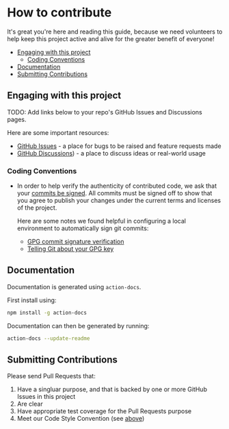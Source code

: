 # How to contribute

It's great you're here and reading this guide, because we need volunteers to help keep this project active and alive for the greater benefit of everyone!

- [Engaging with this project](#engaging-with-this-project)
  - [Coding Conventions](#coding-conventions)
- [Documentation](#documentation)
- [Submitting Contributions](#submitting-contributions)

## Engaging with this project

TODO: Add links below to your repo's GitHub Issues and Discussions pages.

Here are some important resources:
- [GitHub Issues](https://github.com/sonatype-nexus-community/iq-github-action/issues) - a place for bugs to be raised and feature requests made
- [GitHub Discussions](https://github.com/sonatype-nexus-community/iq-github-action/discussions)) - a place to discuss ideas or real-world usage

### Coding Conventions

- In order to help verify the authenticity of contributed code, we ask that your [commits be signed](https://docs.github.com/en/authentication/managing-commit-signature-verification/signing-commits). 
  All commits must be signed off to show that you agree to publish your changes under the current terms and licenses of the project.
  
  Here are some notes we found helpful in configuring a local environment to automatically sign git commits:
    - [GPG commit signature verification](https://docs.github.com/en/authentication/managing-commit-signature-verification/about-commit-signature-verification#gpg-commit-signature-verification)
    - [Telling Git about your GPG key](https://docs.github.com/en/authentication/managing-commit-signature-verification/telling-git-about-your-signing-key#telling-git-about-your-gpg-key)

## Documentation

Documentation is generated using `action-docs`.

First install using:

```bash
npm install -g action-docs
```

Documentation can then be generated by running:

```bash
action-docs --update-readme
```

## Submitting Contributions

Please send Pull Requests that:
1. Have a singluar purpose, and that is backed by one or more GitHub Issues in this project
2. Are clear
3. Have appropriate test coverage for the Pull Requests purpose
4. Meet our Code Style Convention (see [above](#develpoment-guidelines))
